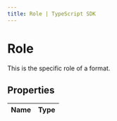 ```yaml
---
title: Role | TypeScript SDK
---
```



# Role

This is the specific role of a format.

## Properties

Name | Type
------------ | -------------


